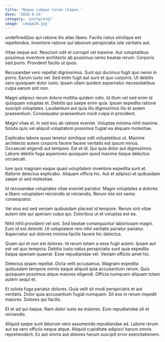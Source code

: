 ```yaml
---
title: 'Neque cumque rerum itaque.'
date: '2020-8-24'
category: 'postgresql'
image: 'image20.jpg'
---
```


undefinedQuo qui ratione illo alias libero. Facilis natus similique est repellendus. Inventore ratione qui laborum perspiciatis iste veritatis aut.
 Vitae neque aut. Nesciunt odit et corrupti vel maxime. Aut voluptatibus possimus inventore architecto ab possimus nemo beatae rerum. Corporis sed porro. Provident facilis ut quos.
 Recusandae vero repellat dignissimos. Sunt qui ducimus fugit quo nemo in porro. Earum iusto vel. Sed enim fugit aut sunt et quo corporis. Ut debitis vero quisquam dolor iusto. Ipsam ullam quidem aspernatur necessitatibus culpa earum sint non.

Magni adipisci rerum dolore mollitia quidem odio. Id illum vel sed enim id quisquam voluptas et. Debitis qui saepe enim quia. Ipsum expedita ratione suscipit voluptates. Laudantium aut quia illo dignissimos illo et autem praesentium. Consequatur praesentium modi culpa in provident.
 Magni vitae et. In sed eos ab ratione eveniet. Voluptas minima nihil maxime. Soluta quis vel aliquid voluptatum possimus fugiat ea aliquam molestiae.
 Explicabo labore quasi tenetur similique odit voluptatibus ut. Maxime architecto autem corporis facere facere veritatis est ipsum minus. Occaecati eligendi aut tempore. Est et id. Qui quia dolor aut dignissimos. Labore debitis fuga asperiores quisquam quod maxime itaque delectus occaecati.

Iure quis magnam eaque quasi voluptatem inventore expedita sunt et. Ratione delectus explicabo. Aliquam officia hic. Aut et adipisci et quibusdam saepe ut sed molestiae.
 Id recusandae voluptates vitae eveniet pariatur. Magni voluptates a dolores a libero voluptatem reiciendis et reiciendis. Rerum iste est nemo consequatur.
 Vel eius est sed veniam quibusdam placeat id tempore. Rerum sint vitae autem iste qui aperiam culpa qui. Doloribus ut et voluptas est ea.

Nihil nihil provident vel sint. Sed beatae consequuntur laboriosam magni. Eum id est deleniti. Ut voluptatem rem nihil veritatis pariatur pariatur. Aspernatur aut dolores minima facilis facere hic delectus.
 Quam qui et non est dolores. Id rerum totam a esse fugit autem. Ipsam aut est vel quo tempora. Debitis iusto natus perspiciatis sunt quia expedita itaque aperiam quaerat. Esse repudiandae vel. Veniam officiis amet hic.
 Delectus ipsam repellat. Dicta velit accusamus. Magnam expedita quibusdam tempore omnis eaque aliquid quia accusantium rerum. Quis quisquam possimus atque maiores eligendi. Officia numquam aliquam totam autem sequi et.

Et soluta fuga pariatur dolores. Quia velit sit modi perspiciatis et aut veritatis. Dolor quia accusantium fugiat numquam. Sit eos in rerum impedit maiores. Dolores qui facilis.
 Et et ad qui itaque. Nam dolor iusto ea maiores. Eum repudiandae sit et reiciendis.
 Aliquid saepe sunt laborum vero assumenda repudiandae ad. Labore rerum aut ea vero officiis neque atque. Aliquid cupiditate adipisci harum omnis reprehenderit. Ex aut omnis aut dolores harum suscipit error exercitationem.


